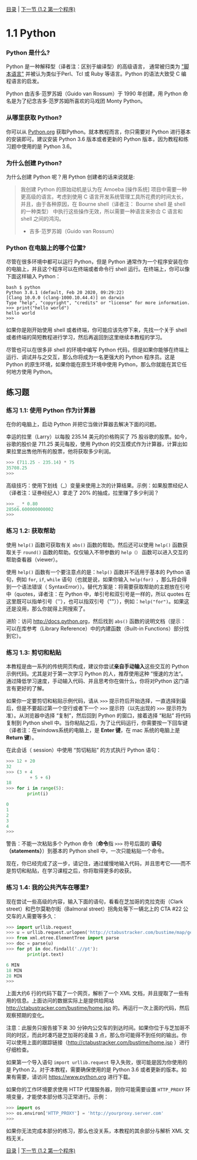 [目录](../目录.md) \| [下一节 (1.2 第一个程序)](02_Hello_world.md)

# 1.1 Python

### Python 是什么?

Python 是一种解释型（译者注：区别于编译型）的高级语言， 通常被归类为 ["脚本语言"](https://en.wikipedia.org/wiki/Scripting_language) 并被认为类似于Perl、Tcl 或 Ruby 等语言。Python 的语法大致受 C 编程语言的启发。

Python 由吉多·范罗苏姆（Guido van Rossum）于 1990 年创建，用 Python 命名是为了纪念吉多·范罗苏姆所喜欢的马戏团 Monty Python。

### 从哪里获取 Python?

你可以从 [Python.org](https://www.python.org/) 获取Python。就本教程而言，你只需要对 Python 进行基本的安装即可。建议安装  Python 3.6 版本或者更新的 Python 版本，因为教程和练习题中使用的是 Python 3.6。

### 为什么创建 Python?

为什么创建 Python 呢？用 Python 创建者的话来说就是:

>我创建 Python 的原始动机是认为在 Amoeba [操作系统] 项目中需要一种更高级的语言。考虑到使用 C 语言开发系统管理工具所花费的时间太长，并且，由于各种原因，在 Bourne shell（译者注：  Bourne shell 是 shell 的一种类型） 中执行这些操作无效，所以需要一种语言来弥合 C 语言和 shell 之间的鸿沟。
>
>- 吉多·范罗苏姆（Guido van Rossum）

### Python 在电脑上的哪个位置?

尽管在很多环境中都可以运行 Python，但是 Python 通常作为一个程序安装在你的电脑上，并且这个程序可以在终端或者命令行 shell 运行。在终端上，你可以像下面这样输入 Python：

```
bash $ python
Python 3.8.1 (default, Feb 20 2020, 09:29:22)
[Clang 10.0.0 (clang-1000.10.44.4)] on darwin
Type "help", "copyright", "credits" or "license" for more information.
>>> print("hello world")
hello world
>>>
```

如果你是刚开始使用 shell 或者终端，你可能应该先停下来，先找一个关于 shell 或者终端的简短教程进行学习，然后再返回到这里继续本教程的学习。

尽管也可以在很多非 shell 的环境中编写 Python 代码，但是如果你能够在终端上运行、调试并与之交互，那么你将成为一名更强大的 Python 程序员。这是 Python 的原生环境，如果你能在原生环境中使用 Python，那么你就能在其它任何地方使用 Python。

## 练习题

### 练习 1.1: 使用 Python 作为计算器

在你的电脑上，启动 Python 并把它当做计算器去解决下面的问题。

幸运的拉里（Larry）以每股 235.14 美元的价格购买了 75 股谷歌的股票。如今，谷歌的股价是 711.25 美元每股，使用 Python 的交互模式作为计算器，计算出如果拉里出售他所有的股票，他将获取多少利润。

```python
>>> (711.25 - 235.14) * 75
35708.25
>>>
```

高级技巧：使用下划线（_）变量来使用上次的计算结果。示例：如果股票经纪人（译者注：证券经纪人）拿走了 20% 的抽成，拉里赚了多少利润？

```python
>>> _ * 0.80
28566.600000000002
>>>
```

### 练习 1.2: 获取帮助

使用  `help()` 函数可获取有关 `abs()` 函数的帮助。然后还可以使用 `help()` 函数获取关于 `round()` 函数的帮助。仅仅输入不带参数的 `help（）` 函数可以进入交互的帮助查看器（viewer）。

使用 `help()` 函数有一个要注意点的是：`help()` 函数并不适用于基本的 Python 语句，例如 `for`, `if`, `while` 语句（也就是说，如果你输入 `help(for) `，那么将会得到一个语法错误（ SyntaxError））。替代方案是：将需要获取帮助的主题放在引号中（quotes，译者注：在 Python 中，单引号和双引号是一样的，所以 quotes 在这里既可以指单引号（''），也可以指双引号（""）），例如：`help("for")`。如果这还是没用，那么你就得上网搜索了。

进阶：访问 <http://docs.python.org>，然后找到 `abs()` 函数的说明文档（提示：可以在库参考（Library Reference）中的内建函数（Built-in Functions）部分找到它）。

### 练习 1.3: 剪切和粘贴

本教程是由一系列的传统网页构成，建议你尝试**亲自手动输入**这些交互的 Python 示例代码。尤其是对于第一次学习 Python 的人，推荐使用这种 ”慢速的方法“。通过降低学习速度，手动输入代码、并且思考你在做什么，你将对Python 这门语言有更好的了解。

如果你一定要剪切和粘贴示例代码，请从  `>>>` 提示符后开始选择，一直选择到最后，但是不要超过第一个空行或者下一个 `>>>`  提示符（以先出现的 `>>>`  提示符为准）。从浏览器中选择 “复制”，然后回到 Python 的窗口，接着选择 “粘贴” 将代码复制到 Python shell 中。当你粘贴之后，为了让代码运行，你需要按一下回车键（译者注：在windows系统的电脑上，是 **Enter 键**，在 mac 系统的电脑上是 **Return 键**）。

在此会话（ session）中使用 “剪切粘贴” 的方式执行 Python 语句：

```python
>>> 12 + 20
32
>>> (3 + 4
         + 5 + 6)
18
>>> for i in range(5):
        print(i)

0
1
2
3
4
>>>
```

警告：不能一次粘贴多个 Python 命令（**命令**指 `>>>` 符号后面的 **语句（statements）**）到基本的 Python shell 中，一次只能粘贴一个命令。

现在，你已经完成了这一步，请记住，通过缓慢地输入代码，并且思考它——而不是剪切和粘贴，在学习课程之后，你将取得更多的收获。

### 练习 1.4: 我的公共汽车在哪里?

现在尝试一些高级的内容，输入下面的语句，看看在芝加哥的克拉克街（Clark street）和巴尔莫勒尔街（Balmoral street）拐角处等下一辆北上的 CTA \#22 公交车的人需要等多久：

```python
>>> import urllib.request
>>> u = urllib.request.urlopen('http://ctabustracker.com/bustime/map/getStopPredictions.jsp?stop=14791&route=22')
>>> from xml.etree.ElementTree import parse
>>> doc = parse(u)
>>> for pt in doc.findall('.//pt'):
        print(pt.text)

6 MIN
18 MIN
28 MIN
>>>
```

上面大约6 行的代码下载了一个网页，解析了一个 XML 文档，并且提取了一些有用的信息。上面访问的数据实际上是提供给网站 <http://ctabustracker.com/bustime/home.jsp> 的。再运行一次上面的代码，然后观察预期的变化。

注意：此服务只报告接下来 30 分钟内公交车的到达时间。如果你位于与芝加哥不同的时区，而此时凑巧是芝加哥的凌晨 3 点，那么你可能得不到任何的输出。你可以使用上面的跟踪链接（<http://ctabustracker.com/bustime/home.jsp> ）进行仔细检查。

如果第一个导入语句 `import urllib.request` 导入失败，很可能是因为你使用的是 Python 2。对于本教程，需要确保使用的是 Python 3.6 或者更新的版本。如果有需要，请访问 <https://www.python.org>  进行下载。

如果你的工作环境要求使用 HTTP 代理服务器，则你可能需要设置 `HTTP_PROXY` 环境变量，才能使本部分练习正常进行。示例：

```python
>>> import os
>>> os.environ['HTTP_PROXY'] = 'http://yourproxy.server.com'
>>>
```

如果你无法完成本部分的练习，那么也没关系，本教程的其余部分与解析 XML 文档无关。

[目录](../目录.md) \| [下一节 (1.2 第一个程序)](02_Hello_world.md)

